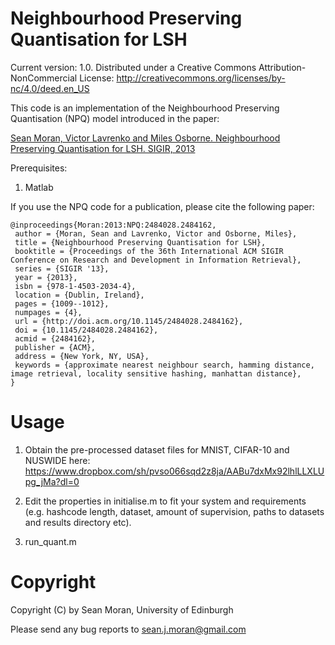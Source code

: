# Neighbourhood Preserving Quantisation for LSH

Current version: 1.0. Distributed under a Creative Commons Attribution-NonCommercial License: http://creativecommons.org/licenses/by-nc/4.0/deed.en_US

This code is an implementation of the Neighbourhood Preserving Quantisation (NPQ) model introduced in the paper:

[Sean Moran, Victor Lavrenko and Miles Osborne. Neighbourhood Preserving Quantisation for LSH. SIGIR, 2013](http://dl.acm.org/citation.cfm?id=2484162)

Prerequisites:

1. Matlab

If you use the NPQ code for a publication, please cite the following paper:

```
@inproceedings{Moran:2013:NPQ:2484028.2484162,
 author = {Moran, Sean and Lavrenko, Victor and Osborne, Miles},
 title = {Neighbourhood Preserving Quantisation for LSH},
 booktitle = {Proceedings of the 36th International ACM SIGIR Conference on Research and Development in Information Retrieval},
 series = {SIGIR '13},
 year = {2013},
 isbn = {978-1-4503-2034-4},
 location = {Dublin, Ireland},
 pages = {1009--1012},
 numpages = {4},
 url = {http://doi.acm.org/10.1145/2484028.2484162},
 doi = {10.1145/2484028.2484162},
 acmid = {2484162},
 publisher = {ACM},
 address = {New York, NY, USA},
 keywords = {approximate nearest neighbour search, hamming distance, image retrieval, locality sensitive hashing, manhattan distance},
} 
```

# Usage

1. Obtain the pre-processed dataset files for MNIST, CIFAR-10 and NUSWIDE here: 
https://www.dropbox.com/sh/pvso066sqd2z8ja/AABu7dxMx92lhlLLXLUpg_jMa?dl=0

2. Edit the properties in initialise.m to fit your system and requirements (e.g. hashcode length, dataset, amount of supervision, paths to datasets and results directory etc).

3. run_quant.m

# Copyright

Copyright (C) by Sean Moran, University of Edinburgh

Please send any bug reports to sean.j.moran@gmail.com
